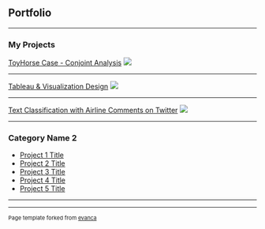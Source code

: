 ## Portfolio

---

### My Projects 

[ToyHorse Case - Conjoint Analysis](/sample_page)
<img src="images/dummy_thumbnail.jpg?raw=true"/>

---
[Tableau & Visualization Design](/pdf/sample_presentation.pdf)
<img src="images/dummy_thumbnail.jpg?raw=true"/>

---
[Text Classification with Airline Comments on Twitter](/pdf/AirlineComments.pdf)
<img src="images/dummy_thumbnail.jpg?raw=true"/>

---

### Category Name 2

- [Project 1 Title](http://example.com/)
- [Project 2 Title](http://example.com/)
- [Project 3 Title](http://example.com/)
- [Project 4 Title](http://example.com/)
- [Project 5 Title](http://example.com/)

---




---
<p style="font-size:11px">Page template forked from <a href="https://github.com/evanca/quick-portfolio">evanca</a></p>
<!-- Remove above link if you don't want to attibute -->
